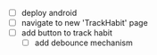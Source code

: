 - [ ] deploy android
- [ ] navigate to new 'TrackHabit' page
- [ ] add button to track habit
  - [ ] add debounce mechanism

